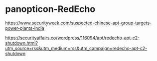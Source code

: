 # panopticon-RedEcho

https://www.securityweek.com/suspected-chinese-apt-group-targets-power-plants-india

https://securityaffairs.co/wordpress/116094/apt/redecho-apt-c2-shutdown.html?utm_source=rss&utm_medium=rss&utm_campaign=redecho-apt-c2-shutdown
